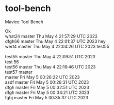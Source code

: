 # tool-bench
Mavice Tool Bench

Ok
<br> what24 master 
Thu May  4 21:57:29 UTC 2023
<br> dfgh66 master 
Thu May  4 22:01:37 UTC 2023
hey<br> wert4 master 
Thu May  4 22:04:26 UTC 2023
test55 <br>
<br> test55 master 
Thu May  4 22:09:51 UTC 2023
<br> test 56
<br> test56 master 
Thu May  4 22:16:46 UTC 2023
<br> test57 master 
<br>  master 
Fri May  5 00:26:22 UTC 2023
<br> asdf master 
Fri May  5 00:28:31 UTC 2023
<br> dfgh master 
Fri May  5 00:32:51 UTC 2023
<br> dfgh master 
Fri May  5 00:34:21 UTC 2023
<br> fghj master 
Fri May  5 00:35:37 UTC 2023
